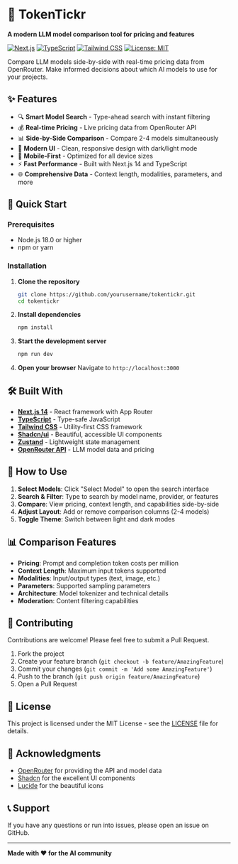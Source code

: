 # 🎯 TokenTickr

**A modern LLM model comparison tool for pricing and features**

[![Next.js](https://img.shields.io/badge/Next.js-15.3.5-black?logo=next.js)](https://nextjs.org/)
[![TypeScript](https://img.shields.io/badge/TypeScript-5.7.2-blue?logo=typescript)](https://www.typescriptlang.org/)
[![Tailwind CSS](https://img.shields.io/badge/Tailwind_CSS-4.0.0-38B2AC?logo=tailwind-css)](https://tailwindcss.com/)
[![License: MIT](https://img.shields.io/badge/License-MIT-yellow.svg)](https://opensource.org/licenses/MIT)

Compare LLM models side-by-side with real-time pricing data from OpenRouter. Make informed decisions about which AI models to use for your projects.

## ✨ Features

- 🔍 **Smart Model Search** - Type-ahead search with instant filtering
- 💰 **Real-time Pricing** - Live pricing data from OpenRouter API
- 📊 **Side-by-Side Comparison** - Compare 2-4 models simultaneously
- 🎨 **Modern UI** - Clean, responsive design with dark/light mode
- 📱 **Mobile-First** - Optimized for all device sizes
- ⚡ **Fast Performance** - Built with Next.js 14 and TypeScript
- 🌐 **Comprehensive Data** - Context length, modalities, parameters, and more

## 🚀 Quick Start

### Prerequisites
- Node.js 18.0 or higher
- npm or yarn

### Installation

1. **Clone the repository**
   ```bash
   git clone https://github.com/yourusername/tokentickr.git
   cd tokentickr
   ```

2. **Install dependencies**
   ```bash
   npm install
   ```

3. **Start the development server**
   ```bash
   npm run dev
   ```

4. **Open your browser**
   Navigate to `http://localhost:3000`

## 🛠️ Built With

- **[Next.js 14](https://nextjs.org/)** - React framework with App Router
- **[TypeScript](https://www.typescriptlang.org/)** - Type-safe JavaScript
- **[Tailwind CSS](https://tailwindcss.com/)** - Utility-first CSS framework
- **[Shadcn/ui](https://ui.shadcn.com/)** - Beautiful, accessible UI components
- **[Zustand](https://zustand-demo.pmnd.rs/)** - Lightweight state management
- **[OpenRouter API](https://openrouter.ai/)** - LLM model data and pricing

## 🎯 How to Use

1. **Select Models**: Click "Select Model" to open the search interface
2. **Search & Filter**: Type to search by model name, provider, or features
3. **Compare**: View pricing, context length, and capabilities side-by-side
4. **Adjust Layout**: Add or remove comparison columns (2-4 models)
5. **Toggle Theme**: Switch between light and dark modes

## 📊 Comparison Features

- **Pricing**: Prompt and completion token costs per million
- **Context Length**: Maximum input tokens supported
- **Modalities**: Input/output types (text, image, etc.)
- **Parameters**: Supported sampling parameters
- **Architecture**: Model tokenizer and technical details
- **Moderation**: Content filtering capabilities

## 🤝 Contributing

Contributions are welcome! Please feel free to submit a Pull Request.

1. Fork the project
2. Create your feature branch (`git checkout -b feature/AmazingFeature`)
3. Commit your changes (`git commit -m 'Add some AmazingFeature'`)
4. Push to the branch (`git push origin feature/AmazingFeature`)
5. Open a Pull Request

## 📄 License

This project is licensed under the MIT License - see the [LICENSE](LICENSE) file for details.

## 🙏 Acknowledgments

- [OpenRouter](https://openrouter.ai/) for providing the API and model data
- [Shadcn](https://ui.shadcn.com/) for the excellent UI components
- [Lucide](https://lucide.dev/) for the beautiful icons

## 📞 Support

If you have any questions or run into issues, please open an issue on GitHub.

---

**Made with ❤️ for the AI community**
